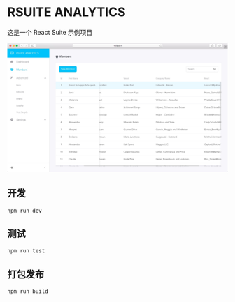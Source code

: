 # RSUITE ANALYTICS 

这是一个 React Suite 示例项目

![demo](./readme.jpg)


## 开发

```
npm run dev
```


## 测试

```
npm run test
```


## 打包发布


```
npm run build
```